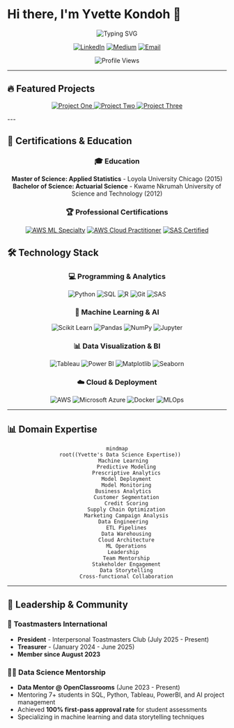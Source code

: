 # Hi there, I'm Yvette Kondoh 👋

<div align="center">
  <img src="https://readme-typing-svg.herokuapp.com?font=Fira+Code&weight=500&size=28&duration=3000&pause=1000&color=2F81F7&center=true&vCenter=true&random=false&width=700&height=100&lines=Senior+Data+Scientist;8%2B+Years+Experience;ML+%7C+DL+%7C+NLP;Python+%7C+SQL+%7C+Git;AWS+Certified+ML+Specialist;Data+Storytelling+Expert" alt="Typing SVG" />
</div>


<div align="center">
  
  [![LinkedIn](https://img.shields.io/badge/LinkedIn-0077B5?style=for-the-badge&logo=linkedin&logoColor=white)](https://www.linkedin.com/in/yvettekondoh)
  [![Medium](https://img.shields.io/badge/Medium-12100E?style=for-the-badge&logo=medium&logoColor=white)](https://medium.com/@ykondoh)
  [![Email](https://img.shields.io/badge/Email-D14836?style=for-the-badge&logo=gmail&logoColor=white)](mailto:yvetteekon@gmail.com)
  

  ![Profile Views](https://komarev.com/ghpvc/?username=yvetteekon&label=Profile%20Views&color=2F81F7&style=for-the-badge)
  
</div>

---


## 🔥 Featured Projects 

  </p>
  <p align="center">
    <!-- Project 1 -->
    <a href="https://github.com/yourusername/project-one">
      <img src="https://github-readme-stats.vercel.app/api/pin/?username=yourusername&repo=project-one&theme=dark&bg_color=000000&title_color=ffffff&text_color=ffffff&icon_color=00ff00" alt="Project One">
    </a>
    <!-- Project 2 -->
    <a href="https://github.com/yourusername/project-two">
      <img src="https://github-readme-stats.vercel.app/api/pin/?username=yourusername&repo=project-two&theme=dark&bg_color=000000&title_color=ffffff&text_color=ffffff&icon_color=00ff00" alt="Project Two">
    </a>
    <!-- Project 3 -->
    <a href="https://github.com/yourusername/project-three">
      <img src="https://github-readme-stats.vercel.app/api/pin/?username=yourusername&repo=project-three&theme=dark&bg_color=000000&title_color=ffffff&text_color=ffffff&icon_color=00ff00" alt="Project Three">
    </a>
  </p>
</div>
---


## 🏅 Certifications & Education

<div align="center">

### 🎓 **Education**
**Master of Science: Applied Statistics** - Loyola University Chicago (2015)  
**Bachelor of Science: Actuarial Science** - Kwame Nkrumah University of Science and Technology (2012)

### 🏆 **Professional Certifications**
[![AWS ML Specialty](https://img.shields.io/badge/AWS_ML_Specialty-232F3E?style=for-the-badge&logo=amazon-aws&logoColor=white)](https://www.credly.com/badges/2714a6c8-512d-49fc-8c67-538e8b5f9728/public_url)
[![AWS Cloud Practitioner](https://img.shields.io/badge/AWS_Cloud_Practitioner-232F3E?style=for-the-badge&logo=amazon-aws&logoColor=white)](https://www.credly.com/badges/4159496e-4a6f-4c92-bc72-e385c0b97492/public_url)
[![SAS Certified](https://img.shields.io/badge/SAS_Certified_Programmer-1E77B7?style=for-the-badge&logo=sas&logoColor=white)](https://www.credly.com/badges/f27af4cb-eb6e-4f7f-b1e0-044fd6fc16cc/public_url)

</div>


## 🛠️ Technology Stack

<div align="center">

### 💻 Programming & Analytics
![Python](https://img.shields.io/badge/Python-3776AB?style=for-the-badge&logo=python&logoColor=white)
![SQL](https://img.shields.io/badge/SQL-4479A1?style=for-the-badge&logo=mysql&logoColor=white)
![R](https://img.shields.io/badge/R-276DC3?style=for-the-badge&logo=r&logoColor=white)
![Git](https://img.shields.io/badge/Git-F05032?style=for-the-badge&logo=git&logoColor=white)
![SAS](https://img.shields.io/badge/SAS-1E77B7?style=for-the-badge&logo=sas&logoColor=white)

### 🤖 Machine Learning & AI
![Scikit Learn](https://img.shields.io/badge/Scikit_Learn-F7931E?style=for-the-badge&logo=scikit-learn&logoColor=white)
![Pandas](https://img.shields.io/badge/Pandas-150458?style=for-the-badge&logo=pandas&logoColor=white)
![NumPy](https://img.shields.io/badge/NumPy-013243?style=for-the-badge&logo=numpy&logoColor=white)
![Jupyter](https://img.shields.io/badge/Jupyter-F37626?style=for-the-badge&logo=jupyter&logoColor=white)

### 📊 Data Visualization & BI
![Tableau](https://img.shields.io/badge/Tableau-E97627?style=for-the-badge&logo=tableau&logoColor=white)
![Power BI](https://img.shields.io/badge/Power_BI-F2C811?style=for-the-badge&logo=powerbi&logoColor=black)
![Matplotlib](https://img.shields.io/badge/Matplotlib-3776AB?style=for-the-badge&logo=python&logoColor=white)
![Seaborn](https://img.shields.io/badge/Seaborn-3776AB?style=for-the-badge&logo=python&logoColor=white)

### ☁️ Cloud & Deployment
![AWS](https://img.shields.io/badge/AWS-232F3E?style=for-the-badge&logo=amazon-aws&logoColor=white)
![Microsoft Azure](https://img.shields.io/badge/Microsoft_Azure-0078D4?style=for-the-badge&logo=microsoft-azure&logoColor=white)
![Docker](https://img.shields.io/badge/Docker-2496ED?style=for-the-badge&logo=docker&logoColor=white)
![MLOps](https://img.shields.io/badge/MLOps-FF6B6B?style=for-the-badge&logo=mlflow&logoColor=white)

</div>



---

## 📊 Domain Expertise

<div align="center">

```mermaid
mindmap
  root((Yvette's Data Science Expertise))
    Machine Learning
      Predictive Modeling
      Prescriptive Analytics
      Model Deployment
      Model Monitoring
    Business Analytics
      Customer Segmentation
      Credit Scoring
      Supply Chain Optimization
      Marketing Campaign Analysis
    Data Engineering
      ETL Pipelines
      Data Warehousing
      Cloud Architecture
      ML Operations
    Leadership
      Team Mentorship
      Stakeholder Engagement
      Data Storytelling
      Cross-functional Collaboration
```

</div>




---

## 🤝 Leadership & Community

### 🎤 **Toastmasters International**
- **President** - Interpersonal Toastmasters Club (July 2025 - Present)
- **Treasurer** - (January 2024 - June 2025)
- **Member since August 2023**

### 👩‍🏫 **Data Science Mentorship**
- **Data Mentor @ OpenClassrooms** (June 2023 - Present)
- Mentoring 7+ students in SQL, Python, Tableau, PowerBI, and AI project management
- Achieved **100% first-pass approval rate** for student assessments
- Specializing in machine learning and data storytelling techniques


<br/>
